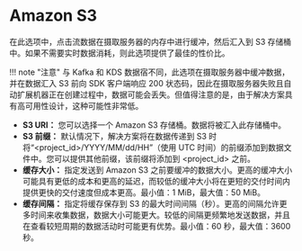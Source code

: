 # Amazon S3
在此选项中，点击流数据在摄取服务器的内存中进行缓冲，然后汇入到 S3 存储桶中。如果不需要实时数据消耗，则此选项提供了最佳的性价比。

!!! note "注意"
    与 Kafka 和 KDS 数据宿不同，此选项在摄取服务器中缓冲数据，并在数据汇入 S3 前向 SDK 客户端响应 200 状态码，因此在摄取服务器失败且自动扩展机器正在创建过程中，数据可能会丢失。但值得注意的是，由于解决方案具有高可用性设计，这种可能性非常低。

* **S3 URI：** 您可以选择一个 Amazon S3 存储桶。数据将被汇入此存储桶中。
* **S3 前缀：** 默认情况下，解决方案将在数据传递到 S3 时将“<project_id>/YYYY/MM/dd/HH”（使用 UTC 时间）的前缀添加到数据文件中。您可以提供其他前缀，该前缀将添加到 <project_id> 之前。
* **缓存大小：** 指定发送到 Amazon S3 之前要缓冲的数据大小。更高的缓冲大小可能具有更低的成本和更高的延迟，而较低的缓冲大小将在更短的交付时间内提供更快的交付速度但成本更高。最小值：1 MiB，最大值：50 MiB。
* **缓存间隔：** 指定将缓存保存到 S3 的最大时间间隔（秒）。更高的间隔允许更多时间来收集数据，数据大小可能更大。较低的间隔更频繁地发送数据，并且在查看较短周期的数据活动时可能更有优势。最小值：60 秒，最大值：3600 秒。
